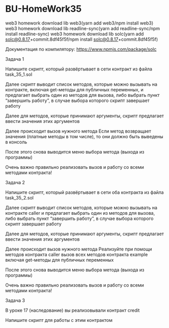 # BU-HomeWork35
web3 homework download lib web3(yarn add web3/npm install web3) 
web3 homework download lib readline-sync(yarn add readline-sync/npm install readline-sync)
web3 homework download lib solc(yarn add solc@0.8.17+commit.8df45f5f/npm install solc@0.8.17+commit.8df45f5f)

Документация по компилятору: https://www.npmjs.com/package/solc


Задача 1

Напишите скрипт, который развёртывает в сети контракт из файла task_35_1.sol 

Далее скрипт выводит список методов, которые можно вызывать на контракте, включая get-методы для публичных переменных, и предлагает выбрать один из методов для вызова, либо выбрать пункт “завершить работу”, в случае выбора которого скрипт завершает работу

Далее для методов, которые принимают аргументы, скрипт предлагает ввести значения этих аргументов

Далее происходит вызов нужного метода
Если метод возвращает значения (платные методы в том числе), то они должно быть выведены в консоль

После этого снова выводится меню выбора метода (выхода из программы)

Очень важно правильно реализовать вызов и работу со всеми методами контракта!


Задача 2

Напишите скрипт, который развёртывает в сети оба контракта из файла task_35_2.sol 

Далее скрипт выводит список методов, которые можно вызывать на контракте caller и предлагает выбрать один из методов для вызова, либо выбрать пункт “завершить работу”, в случае выбора которого скрипт завершает работу

Далее для методов, которые принимают аргументы, скрипт предлагает ввести значения этих аргументов

Далее происходит вызов нужного метода
Реализуйте при помощи методов контракта caller вызов всех методов контракта example включая get-методы для публичных переменных

После этого снова выводится меню выбора метода (выхода из программы)

Очень важно правильно реализовать вызов и работу со всеми методами контракта!


Задача 3

В уроке 17 (наследование) вы реализовывали контракт credit 

Напишите скрипт для работы с этим контрактом